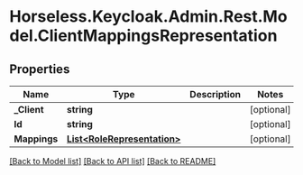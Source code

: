 # Horseless.Keycloak.Admin.Rest.Model.ClientMappingsRepresentation

## Properties

Name | Type | Description | Notes
------------ | ------------- | ------------- | -------------
**_Client** | **string** |  | [optional] 
**Id** | **string** |  | [optional] 
**Mappings** | [**List&lt;RoleRepresentation&gt;**](RoleRepresentation.md) |  | [optional] 

[[Back to Model list]](../README.md#documentation-for-models) [[Back to API list]](../README.md#documentation-for-api-endpoints) [[Back to README]](../README.md)

